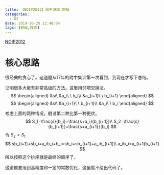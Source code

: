 ```yaml
---
title: 【NOIP2012】国王游戏 题解
categories:
  - OI
date: 2019-10-29 12:48:04
tags: [题解,搜索]
---
```


[NOIP2012](https://www.luogu.org/problem/P1080)

<!--more-->

# 核心思路

很经典的贪心了。这道题从17年的附中集训第一次看到，到现在才写下总结。

证明很多大佬有非常高级的方法。这里用邻项交换法。
$$
\begin{aligned}
&s\\ 
&a_i\ \  b_i\\
&a_{i+1}\ \ b_{i+1}
\end{aligned}
$$
$$
\begin{aligned}
&s\\ 
&a_{i+1}\ \  b_{i+1}\\
&a_i\ \ b_i
\end{aligned}
$$

考虑上面的两种情况，假设第二种比第一种更优。
$$
S_1=\frac{s}{b_i}+\frac{s+a_i}{b_{i+1}}\\
S_2=\frac{s}{b_{i+1}}+\frac{s+a_{i+1}}{b_i}
$$
令 $S_2<S_1$
$$
sb_{i+1}+sb_i+a_ib_i+b_i>sb_i+sb_{i+1}+a_ib_{i+1}\\
a_ib_i>a_{i+1}b_{i+1}
$$
所以按照这个排序就是最终的顺序了。

这道题要用到高精度和一定的常数优化，这里就不给出代码了。